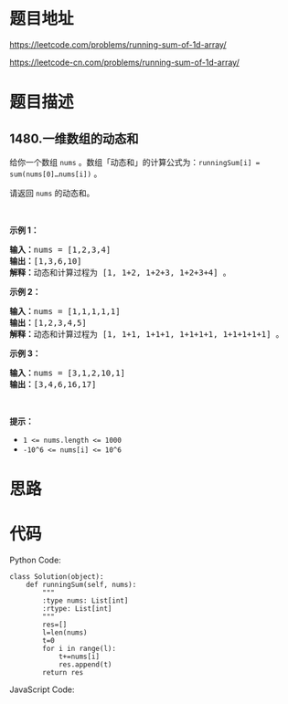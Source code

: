# 题目地址
https://leetcode.com/problems/running-sum-of-1d-array/

https://leetcode-cn.com/problems/running-sum-of-1d-array/
# 题目描述
## 1480.一维数组的动态和
<p>给你一个数组 <code>nums</code> 。数组「动态和」的计算公式为：<code>runningSum[i] = sum(nums[0]&hellip;nums[i])</code> 。</p>

<p>请返回 <code>nums</code> 的动态和。</p>

<p>&nbsp;</p>

<p><strong>示例 1：</strong></p>

<pre><strong>输入：</strong>nums = [1,2,3,4]
<strong>输出：</strong>[1,3,6,10]
<strong>解释：</strong>动态和计算过程为 [1, 1+2, 1+2+3, 1+2+3+4] 。</pre>

<p><strong>示例 2：</strong></p>

<pre><strong>输入：</strong>nums = [1,1,1,1,1]
<strong>输出：</strong>[1,2,3,4,5]
<strong>解释：</strong>动态和计算过程为 [1, 1+1, 1+1+1, 1+1+1+1, 1+1+1+1+1] 。</pre>

<p><strong>示例 3：</strong></p>

<pre><strong>输入：</strong>nums = [3,1,2,10,1]
<strong>输出：</strong>[3,4,6,16,17]
</pre>

<p>&nbsp;</p>

<p><strong>提示：</strong></p>

<ul>
	<li><code>1 &lt;= nums.length &lt;= 1000</code></li>
	<li><code>-10^6&nbsp;&lt;= nums[i] &lt;=&nbsp;10^6</code></li>
</ul>

# 思路

# 代码
Python Code:

```
class Solution(object):
    def runningSum(self, nums):
        """
        :type nums: List[int]
        :rtype: List[int]
        """
        res=[]
        l=len(nums)
        t=0
        for i in range(l):
            t+=nums[i]
            res.append(t)
        return res
```
JavaScript Code:

```

```

